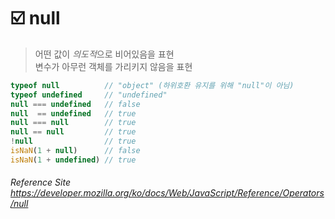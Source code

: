 # :ballot_box_with_check: null

> 어떤 값이 *의도적*으로 비어있음을 표현 <br>
> 변수가 아무런 객체를 가리키지 않음을 표현

```javascript
typeof null          // "object" (하위호환 유지를 위해 "null"이 아님)
typeof undefined     // "undefined"
null === undefined   // false
null  == undefined   // true
null === null        // true
null == null         // true
!null                // true
isNaN(1 + null)      // false
isNaN(1 + undefined) // true
```

###### Reference Site <br> https://developer.mozilla.org/ko/docs/Web/JavaScript/Reference/Operators/null

